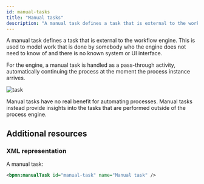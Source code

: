 ```yaml
---
id: manual-tasks
title: "Manual tasks"
description: "A manual task defines a task that is external to the workflow engine."
---
```


A manual task defines a task that is external to the workflow engine. This is used to model work that is done
by somebody who the engine does not need to know of and there is no known system or UI interface.

For the engine, a manual task is handled as a pass-through activity, automatically continuing the
process at the moment the process instance arrives.

![task](assets/manual-task.png)

Manual tasks have no real benefit for automating processes. Manual tasks instead provide insights into the tasks
that are performed outside of the process engine.

## Additional resources

### XML representation

A manual task:

```xml
<bpmn:manualTask id="manual-task" name="Manual task" />
```
